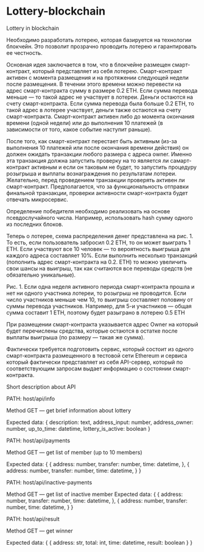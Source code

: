 # Lottery-blockchain
Lottery in blockchain

Необходимо разработать лотерею, которая базируется на технологии блокчейн. Это позволит прозрачно проводить лотерею и гарантировать ее честность.

Основная идея заключается в том, что в блокчейне размещен смарт-контракт, который представляет из себя лотерею. Смарт-контракт активен с момента размещения и на протяжении следующей недели после размещения. В течении этого времени можно перевести на адрес смарт-контракта сумму в размере 0.2 ETH. Если сумма перевода меньше — то такой адрес не участвует в лотереи. Деньги остаются на счету смарт-контракта. Если сумма перевода была больше 0.2 ETH, то такой адрес в лотерее участвует, деньги также остаются на счету смарт-контракта. Смарт-контракт активен либо до момента окончания времени (одной недели) или до выполнения 10 платежей (в зависимости от того, какое событие наступит раньше).

После того, как смарт-контракт перестает быть активным (из-за выполнения 10 платежей или после окончания времени действия) он должен ожидать транзакции любого размера с адреса owner. Именно эта транзакция должна запустить проверку на то является ли самарт-контракт активным и если он таковым не будет, то запустить процедуру розыгрыша и выплаты вознаграждения по результатам лотереи. Желательно, перед проведением транзакции проверять активен ли смарт-контракт. Предполагается, что за функциональность отправки финальной транзакции, проверки активности смарт-контракта будет отвечать микросервис.

Определение победителя необходимо реализовать на основе псевдослучайного числа. Например, использовать hash сумму одного из последних блоков.

Теперь о лотерее, схема распределения денег представлена на рис. 1. То есть, если пользователь забросил 0.2 ETH, то он может выиграть 1 ETH. Если участвуют все 10 человек — то вероятность выигрыша для каждого адреса составляет 10%. Если выполнить несколько транзакций (пополнить адрес смарт-контракта на 0.2. ETH) то можно увеличить свои шансы на выигрыш, так как считаются все переводы средств (не обязательно уникальные).

Рис. 1.
Если одна неделя активного периода смарт-контракта прошла и нет ни одного участника лотереи, то розыгрыш не проводится. Если число участников меньше чем 10, то выигрыш составляет половину от суммы перевода участников. Например, для 5-и участников — общая сумма составит 1 ETH, поэтому будет разыграно в лотерею 0.5 ETH

При размещении смарт-контракта указывается адрес Owner на который будет перечислены средства, которые остаются в остатке после выплаты выигрыша (по размеру — такая же сумма).

Фактически требуется подготовить сервис, который состоит из одного смарт-контракта размещенного в тестовой сети Ethereum и сервиса который фактически представляет из себя API-сервер, который по соответствующим запросам выдает информацию о состоянии смарт-контракта.


Short description about API

PATH: host/api/info

Method GET — get brief information about lottery

Expected data:
{
	description: text,
	address_input: number,
	address_owner: number,
	up_to_time: datetime,
	lottery_is_active: boolean
}


PATH: host/api/payments

Method GET — get list of member (up to 10 members)

Expected data:
{
	{
		address: number,
		transfer: number,
		time: datetime,
	},
	{
		address: number,
		transfer: number,
		time: datetime,
	}
}

PATH: host/api/inactive-payments

Method GET — get list of inactive member
Expected data:
{
	{
		address: number,
		transfer: number,
		time: datetime,
	},
	{
		address: number,
		transfer: number,
		time: datetime,
	}
}


PATH: host/api/result

Method GET — get winner

Expected data:
{
	{
		address: str,
		total: int,
		time: datetime,
		result: boolean
	}
}

